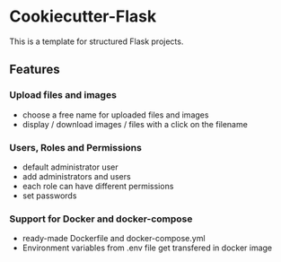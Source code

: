 # Cookiecutter-Flask

This is a template for structured Flask projects.

## Features

### Upload files and images

* choose a free name for uploaded files and images
* display / download images / files with a click on the filename

### Users, Roles and Permissions

* default administrator user
* add administrators and users
* each role can have different permissions
* set passwords

### Support for Docker and docker-compose

* ready-made Dockerfile and docker-compose.yml
* Environment variables from .env file get transfered in docker image